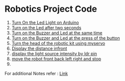 # Robotics Project Code



1. [Turn On the Led Light on Arduino](program1.cpp)
2. [Turn on the Led after two seconds](program2.cpp)
3. [Turn on the Buzzer and Led at the same time](program3.cpp)
4. [Turn on the Buzzer and Led at the press of the button](program4.cpp)
5. [Turn the head of the robotic kit using myservo](program5.cpp)
6. [Display the distance infront](program6.cpp)
7. [display the light source intensity by ldr pin](program7.cpp)
8. [move the robot front back left right and stop](program8.cpp)
9. 


For additional Notes refer : [Link](https://scandalous-morning-e14.notion.site/Robotics-Internship-bb6a5526b90f4dbf9513360c962fd4eb)
